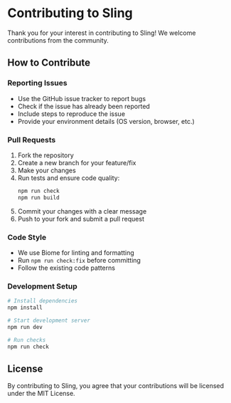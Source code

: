# Contributing to Sling

Thank you for your interest in contributing to Sling! We welcome contributions from the community.

## How to Contribute

### Reporting Issues

- Use the GitHub issue tracker to report bugs
- Check if the issue has already been reported
- Include steps to reproduce the issue
- Provide your environment details (OS version, browser, etc.)

### Pull Requests

1. Fork the repository
2. Create a new branch for your feature/fix
3. Make your changes
4. Run tests and ensure code quality:
   ```bash
   npm run check
   npm run build
   ```
5. Commit your changes with a clear message
6. Push to your fork and submit a pull request

### Code Style

- We use Biome for linting and formatting
- Run `npm run check:fix` before committing
- Follow the existing code patterns

### Development Setup

```bash
# Install dependencies
npm install

# Start development server
npm run dev

# Run checks
npm run check
```

## License

By contributing to Sling, you agree that your contributions will be licensed under the MIT License.